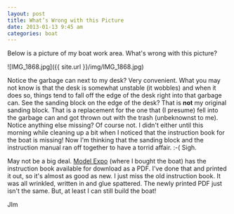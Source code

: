 ```yaml
---
layout: post
title: What’s Wrong with this Picture
date: 2013-01-13 9:45 am
categories: boat
---
```


Below is a picture of my boat work area. What's wrong with this picture? 

![IMG_1868.jpg]({{ site.url }}/img/IMG_1868.jpg)

Notice the garbage can next to my desk? Very convenient. What you may not know is that the desk is somewhat unstable (it wobbles) and when it does so, things tend to fall off the edge of the desk right into that garbage can. See the sanding block on the edge of the desk? That is **not** my original sanding block. That is a replacement for the one that (I presume) fell into the garbage can and got thrown out with the trash (unbeknownst to me). Notice anything else missing? Of course not. I didn't either until this morning while cleaning up a bit when I noticed that the instruction book for the boat is missing! Now I'm thinking that the sanding block and the instruction manual ran off together to have a torrid affair. :-( Sigh.

May not be a big deal. [Model Expo](http://www.modelexpo-online.com) (where I bought the boat) has the instruction book available for download as a PDF. I've done that and printed it out, so it's almost as good as new. I just miss the old instruction book. It was all wrinkled, written in and glue spattered. The newly printed PDF just isn't the same. But, at least I can still build the boat!

JIm
